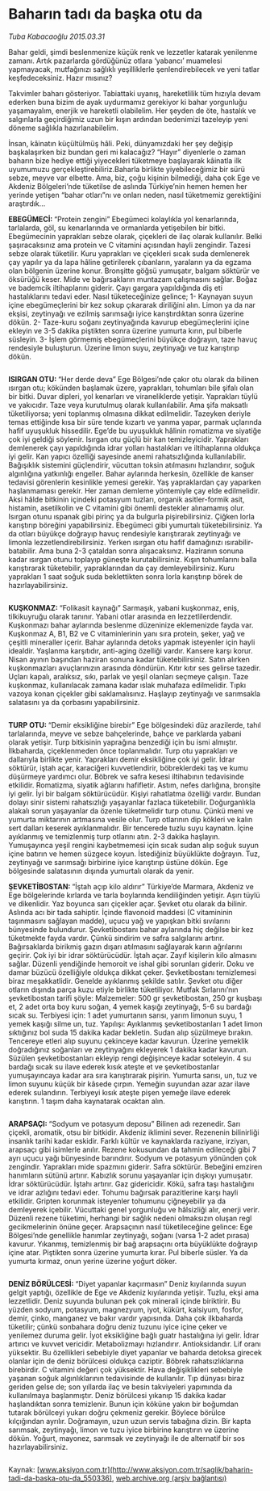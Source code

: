 # Baharın tadı da başka otu da

*Tuba Kabacaoğlu 2015.03.31*

<div class="pNewsDetailMainContent" itemprop="articleBody">
 <p>
  Bahar geldi, şimdi beslenmenize küçük renk ve lezzetler katarak yenilenme zamanı. Artık pazarlarda gördüğünüz otlara ‘yabancı’ muamelesi yapmayacak, mutfağınızı sağlıklı yeşilliklerle şenlendirebilecek ve yeni tatlar keşfedeceksiniz. Hazır mısınız?
 </p>
 <p>
  Takvimler baharı gösteriyor. Tabiattaki uyanış, hareketlilik tüm hızıyla devam ederken buna bizim de ayak uydurmamız gerekiyor ki bahar yorgunluğu yaşamayalım, enerjik ve hareketli olabilelim. Her şeyden de öte, hastalık ve salgınlarla geçirdiğimiz uzun bir kışın ardından bedenimizi tazeleyip yeni döneme sağlıkla hazırlanabilelim.
 </p>
 <p>
  İnsan, kâinatın küçültülmüş hâli. Peki, dünyamızdaki her şey değişip başkalaşırken biz bundan geri mi kalacağız? “Hayır” diyenlerle o zaman baharın bize hediye ettiği yiyecekleri tüketmeye başlayarak kâinatla ilk uyumumuzu gerçekleştirebiliriz.Baharla birlikte yiyebileceğimiz bir sürü sebze, meyve var elbette. Ama, biz, çoğu kişinin bilmediği, daha çok Ege ve Akdeniz Bölgeleri’nde tüketilse de aslında Türkiye’nin hemen hemen her yerinde yetişen “bahar otları”nı ve onları neden, nasıl tüketmemiz gerektiğini araştırdık…
 </p>
 <p>
  <span>
   <strong>
    EBEGÜMECİ:
   </strong>
  </span>
  “Protein zengini” Ebegümeci kolaylıkla yol kenarlarında, tarlalarda, göl, su kenarlarında ve ormanlarda yetişebilen bir bitki. Ebegümecinin yaprakları sebze olarak, çiçekleri de ilaç olarak kullanılır. Belki şaşıracaksınız ama protein ve C vitamini açısından hayli zengindir. Tazesi sebze olarak tüketilir. Kuru yaprakları ve çiçekleri sıcak suda demlenerek çay yapılır ya da lapa hâline getirilerek çıbanların, yaraların ya da egzama olan bölgenin üzerine konur. Bronşitte göğsü yumuşatır, balgam söktürür ve öksürüğü keser. Mide ve bağırsakların muntazam çalışmasını sağlar. Boğaz ve bademcik iltihaplarını giderir. Çayı gargara yapıldığında diş eti hastalıklarını tedavi eder. Nasıl tüketeceğinize gelince; 1- Kaynayan suyun içine ebegümeçlerini bir kez sokup çıkararak diriliğini alın. Limon ya da nar ekşisi, zeytinyağı ve ezilmiş sarımsağı iyice karıştırdıktan sonra üzerine dökün. 2- Taze-kuru soğanı zeytinyağında kavurup ebegümeçlerini içine ekleyin ve 3-5 dakika piştikten sonra üzerine yumurta kırın, pul biberle süsleyin. 3- İşlem görmemiş ebegümeçlerini büyükçe doğrayın, taze havuç rendesiyle buluşturun. Üzerine limon suyu, zeytinyağı ve tuz karıştırıp dökün.
 </p>
 <p>
  <img alt="" src="http://web.archive.org/web/20150731073431im_/http://medya.aksiyon.com.tr//aksiyon/2015/03/31/566936.jpg "/>
 </p>
 <p>
  <span>
   <strong>
    ISIRGAN OTU:
   </strong>
  </span>
  “Her derde deva” Ege Bölgesi’nde çakır otu olarak da bilinen ısırgan otu; kökünden başlamak üzere, yaprakları, tohumları bile şifalı olan bir bitki. Duvar dipleri, yol kenarları ve viraneliklerde yetişir. Yaprakları tüylü ve yakıcıdır. Taze veya kurutulmuş olarak kullanılabilir. Ama şifa maksatlı tüketiliyorsa; yeni toplanmış olmasına dikkat edilmelidir. Tazeyken deriyle temas ettiğinde kısa bir süre tende kızartı ve yanma yapar, parmak uçlarında hafif uyuşukluk hissedilir. Ege’de bu uyuşukluk hâlinin romatizma ve siyatiğe çok iyi geldiği söylenir. Isırgan otu güçlü bir kan temizleyicidir. Yaprakları demlenerek çayı yapıldığında idrar yolları hastalıkları ve iltihaplarına oldukça iyi gelir. Kan yapıcı özelliği sayesinde anemi rahatsızlığında kullanılabilir. Bağışıklık sistemini güçlendirir, vücuttan toksin atılmasını hızlandırır, soğuk algınlığına yatkınlığı engeller. Bahar aylarında herkesin, özellikle de kanser tedavisi görenlerin kesinlikle yemesi gerekir. Yaş yapraklardan çay yaparken haşlanmaması gerekir. Her zaman demleme yöntemiyle çay elde edilmelidir. Aksi hâlde bitkinin içindeki potasyum tuzları, organik asitler-formik asit, histamin, asetilkolin ve C vitamini gibi önemli destekler alınamamış olur. Isırgan otunu ıspanak gibi pirinç ya da bulgurla pişirebilirsiniz. Çiğken lorla karıştırıp böreğini yapabilirsiniz. Ebegümeci gibi yumurtalı tüketebilirsiniz. Ya da otları büyükçe doğrayıp havuç rendesiyle karıştırarak zeytinyağı ve limonla lezzetlendirebilirsiniz. Yerken ısırgan otu hafif damağınızı ısırabilir-batabilir. Ama buna 2-3 çataldan sonra alışacaksınız. Haziranın sonuna kadar ısırgan otunu toplayıp güneşte kurutabilirsiniz. Kışın tohumlarını balla karıştırarak tüketebilir, yapraklarından da çay demleyebilirsiniz. Kuru yaprakları 1 saat soğuk suda beklettikten sonra lorla karıştırıp börek de hazırlayabilirsiniz.
 </p>
 <p>
  <img alt="" src="http://web.archive.org/web/20150731073431im_/http://medya.aksiyon.com.tr//aksiyon/2015/03/31/566937.jpg "/>
 </p>
 <p>
  <span>
   <strong>
    KUŞKONMAZ:
   </strong>
  </span>
  “Folikasit kaynağı” Sarmaşık, yabani kuşkonmaz, eniş, tilkikuyruğu olarak tanınır. Yabani otlar arasında en lezzetlilerdendir. Kuşkonmazı bahar aylarında beslenme düzeninize eklemenizde fayda var. Kuşkonmaz A, B1, B2 ve C vitaminlerinin yanı sıra protein, şeker, yağ ve çeşitli mineraller içerir. Bahar aylarında detoks yapmak isteyenler için hayli idealdir. Yaşlanma karşıtıdır, anti-aging özelliği vardır. Kansere karşı korur. Nisan ayının başından haziran sonuna kadar tüketebilirsiniz. Satın alırken kuşkonmazları avuçlarınızın arasında döndürün. Kıtır kıtır ses gelirse tazedir. Uçları kapalı, aralıksız, sıkı, parlak ve yeşil olanları seçmeye çalışın. Taze kuşkonmaz, kullanılacak zamana kadar ıslak muhafaza edilmelidir. Tıpkı vazoya konan çiçekler gibi saklamalısınız. Haşlayıp zeytinyağı ve sarımsakla salatasını ya da çorbasını yapabilirsiniz.
 </p>
 <p>
  <img alt="" src="http://web.archive.org/web/20150731073431im_/http://medya.aksiyon.com.tr//aksiyon/2015/03/31/566953.jpg "/>
 </p>
 <p>
  <span>
   <strong>
    TURP OTU:
   </strong>
  </span>
  “Demir eksikliğine birebir” Ege bölgesindeki düz arazilerde, tahıl tarlalarında, meyve ve sebze bahçelerinde, bahçe ve parklarda yabani olarak yetişir. Turp bitkisinin yaprağına benzediği için bu ismi almıştır. İlkbaharda, çiçeklenmeden önce toplanmalıdır. Turp otu yaprakları ve dallarıyla birlikte yenir. Yaprakları demir eksikliğine çok iyi gelir. İdrar söktürür, iştah açar, karaciğeri kuvvetlendirir, böbreklerdeki taş ve kumu düşürmeye yardımcı olur. Böbrek ve safra kesesi iltihabının tedavisinde etkilidir. Romatizma, siyatik ağlarını hafifletir. Astım, nefes darlığına, bronşite iyi gelir. İyi bir balgam söktürücüdür. Kişiyi rahatlatma özelliği vardır. Bundan dolayı sinir sistemi rahatsızlığı yaşayanlar fazlaca tüketebilir. Doğurganlıkla alakalı sorun yaşayanlar da özenle tüketmelidir turp otunu. Çünkü meni ve yumurta miktarının artmasına vesile olur. Turp otlarının dip kökleri ve kalın sert dalları keserek ayıklanmalıdır. Bir tencerede tuzlu suyu kaynatın. İçine ayıklanmış ve temizlenmiş turp otlarını atın. 2-3 dakika haşlayın. Yumuşayınca yeşil rengini kaybetmemesi için sıcak sudan alıp soğuk suyun içine batırın ve hemen süzgece koyun. İstediğiniz büyüklükte doğrayın. Tuz, zeytinyağı ve sarımsağı birbirine iyice karıştırıp üstüne dökün. Ege bölgesinde salatasının dışında yumurtalı olarak da yenir.
 </p>
 <p>
  <span>
   <strong>
    ŞEVKETİBOSTAN:
   </strong>
  </span>
  “İştah açıp kilo aldırır” Türkiye’de Marmara, Akdeniz ve Ege bölgelerinde kırlarda ve tarla boylarında kendiliğinden yetişir. Aşırı tüylü ve dikenlidir. Yaz boyunca sarı çiçekler açar. Şevket otu olarak da bilinir. Aslında acı bir tada sahiptir. İçinde flavonoid maddesi (C vitamininin taşınmasını sağlayan madde), uçucu yağ ve yapışkan bitki sıvılarını bünyesinde bulundurur. Şevketibostanı bahar aylarında hiç değilse bir kez tüketmekte fayda vardır. Çünkü sindirim ve safra salgılarını artırır. Bağırsaklarda birikmiş gazın dışarı atılmasını sağlayarak karın ağrılarını geçirir. Çok iyi bir idrar söktürücüdür. İştah açar. Zayıf kişilerin kilo almasını sağlar. Düzenli yendiğinde hemoroit ve ishal gibi sorunları giderir. Doku ve damar büzücü özelliğiyle oldukça dikkat çeker. Şevketibostanı temizlemesi biraz meşakkatlidir. Genelde ayıklanmış şekilde satılır. Şevket otu diğer otların dışında parça kuzu etiyle birlikte tüketiliyor. Mutfak Sırlarını’nın şevketibostan tarifi şöyle: Malzemeler: 500 gr şevketibostan, 250 gr kuşbaşı et, 2 adet orta boy kuru soğan, 4 yemek kaşığı zeytinyağı, 5-6 su bardağı sıcak su. Terbiyesi için: 1 adet yumurtanın sarısı, yarım limonun suyu, 1 yemek kaşığı silme un, tuz. Yapılışı: Ayıklanmış şevketibostanları 1 adet limon sıktığınız bol suda 15 dakika kadar bekletin. Sudan alıp süzülmeye bırakın. Tencereye etleri alıp suyunu çekinceye kadar kavurun. Üzerine yemeklik doğradığınız soğanları ve zeytinyağını ekleyerek 1 dakika kadar kavurun. Süzülen şevketibostanları ekleyip rengi değişinceye kadar soteleyin. 4 su bardağı sıcak su ilave ederek kısık ateşte et ve şevketibostanlar yumuşayıncaya kadar ara sıra karıştırarak pişirin. Yumurta sarısı, un, tuz ve limon suyunu küçük bir kâsede çırpın. Yemeğin suyundan azar azar ilave ederek sulandırın. Terbiyeyi kısık ateşte pişen yemeğe ilave ederek karıştırın. 1 taşım daha kaynatarak ocaktan alın.
 </p>
 <p>
  <img alt="" src="http://web.archive.org/web/20150731073431im_/http://medya.aksiyon.com.tr//aksiyon/2015/03/31/566941.jpg "/>
 </p>
 <p>
  <span>
   <strong>
    ARAPSAÇI:
   </strong>
  </span>
  “Sodyum ve potasyum deposu” Bilinen adı rezenedir. Sarı çiçekli, aromatik, otsu bir bitkidir. Akdeniz iklimini sever. Rezenenin bilinirliği insanlık tarihi kadar eskidir. Farklı kültür ve kaynaklarda raziyane, irziyan, arapsaçı gibi isimlerle anılır. Rezene kokusundan da tahmin edileceği gibi 7 ayrı uçucu yağı bünyesinde barındırır. Sodyum ve potasyum yönünden çok zengindir. Yaprakları mide spazmını giderir. Safra söktürür. Bebeğini emziren hanımların sütünü artırır. Kabızlık sorunu yaşayanlar için dışkıyı yumuşatır. İdrar söktürücüdür. İştahı artırır. Gaz gidericidir. Kökü, safra taşı hastalığını ve idrar azlığını tedavi eder. Tohumu bağırsak parazitlerine karşı hayli etkilidir. Gripten korunmak isteyenler tohumunu çiğneyebilir ya da demleyerek içebilir. Vücuttaki genel yorgunluğu ve hâlsizliği alır, enerji verir. Düzenli rezene tüketimi, herhangi bir sağlık nedeni olmaksızın oluşan regl gecikmelerinin önüne geçer. Arapsaçının nasıl tüketileceğine gelince: Ege Bölgesi’nde genellikle hanımlar zeytinyağı, soğanı (varsa 1-2 adet pırasa) kavurur. Yıkanmış, temizlenmiş bir bağ arapsaçını orta büyüklükte doğrayıp içine atar. Piştikten sonra üzerine yumurta kırar. Pul biberle süsler. Ya da yumurta kırmaz, onun yerine üzerine yoğurt döker.
 </p>
 <p>
  <img alt="" src="http://web.archive.org/web/20150731073431im_/http://medya.aksiyon.com.tr//aksiyon/2015/03/31/566942.jpg "/>
 </p>
 <p>
  <span>
   <strong>
    DENİZ BÖRÜLCESİ:
   </strong>
  </span>
  “Diyet yapanlar kaçırmasın” Deniz kıyılarında suyun gelgit yaptığı, özellikle de Ege ve Akdeniz kıyılarında yetişir. Tuzlu, ekşi ama lezzetlidir. Deniz suyunda bulunan pek çok minerali içinde biriktirir. Bu yüzden sodyum, potasyum, magnezyum, iyot, kükürt, kalsiyum, fosfor, demir, çinko, manganez ve bakır vardır yapısında. Daha çok ilkbaharda tüketilir; çünkü sonbahara doğru deniz tuzunu iyice içine çeker ve yenilemez duruma gelir. İyot eksikliğine bağlı guatr hastalığına iyi gelir. İdrar artırıcı ve kuvvet vericidir. Metabolizmayı hızlandırır. Antioksidandır. Lif oranı yüksektir. Bu özellikleri sebebiyle diyet yapanlar ve baharda detoksa girecek olanlar için de deniz börülcesi oldukça caziptir. Böbrek rahatsızlıklarına birebirdir. C vitamini değeri çok yüksektir. Hava değişiklikleri sebebiyle yaşanan soğuk algınlıklarının tedavisinde de kullanılır. Tıp dünyası biraz geriden gelse de; son yıllarda ilaç ve besin takviyeleri yapımında da kullanılmaya başlanmıştır. Deniz börülcesi yıkanıp 15 dakika kadar haşlandıktan sonra temizlenir. Bunun için köküne yakın bir boğumdan tutarak börülceyi yukarı doğru çekmeniz gerekir. Böylece börülce kılçığından ayrılır. Doğramayın, uzun uzun servis tabağına dizin. Bir kapta sarımsak, zeytinyağı, limon ve tuzu iyice birbirine karıştırın ve üzerine dökün. Yoğurt, mayonez, sarımsak ve zeytinyağı ile de alternatif bir sos hazırlayabilirsiniz.
 </p>
 <p>
  <img alt="" src="http://web.archive.org/web/20150731073431im_/http://medya.aksiyon.com.tr//aksiyon/2015/03/31/566943.jpg "/>
 </p>
</div>


Kaynak: [www.aksiyon.com.tr](http://www.aksiyon.com.tr/saglik/baharin-tadi-da-baska-otu-da_550336), [web.archive.org (arşiv bağlantısı)](http://web.archive.org/web/20150731073431/http://www.aksiyon.com.tr/saglik/baharin-tadi-da-baska-otu-da_550336)
